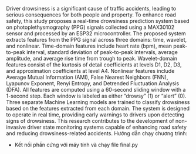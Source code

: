 Driver drowsiness is a significant cause of traffic accidents, leading to serious consequences for both people and property. To enhance road safety, this study proposes a real-time drowsiness prediction system based on photoplethysmography (PPG) signals collected using a MAX30102 sensor and processed by an ESP32 microcontroller. The proposed system extracts features from the PPG signal across three domains: time, wavelet, and nonlinear. Time-domain features include heart rate (bpm), mean peak-to-peak interval, standard deviation of peak-to-peak intervals, average amplitude, and average rise time from trough to peak. Wavelet-domain features consist of the kurtosis of detail coefficients at levels D1, D2, D3, and approximation coefficients at level A4. Nonlinear features include Average Mutual Information (AMI), False Nearest Neighbors (FNN), Lyapunov Exponent, Renyi Entropy, and Detrended Fluctuation Analysis (DFA). All features are computed using a 60-second sliding window with a 1-second step. Each window is labeled as either “drowsy” (1) or “alert” (0). Three separate Machine Learning models are trained to classify drowsiness based on the features extracted from each domain. The system is designed to operate in real time, providing early warnings to drivers upon detecting signs of drowsiness. This research contributes to the development of non-invasive driver state monitoring systems capable of enhancing road safety and reducing drowsiness-related accidents.
Hướng dẫn chạy chương trình:
+ Kết nối phần cứng với máy tính và chạy file final.py